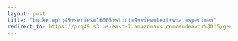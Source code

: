 ```yaml
---
layout: post
title: "bucket=prq49+series=16005+stint=9+view=text+what=specimen"
redirect_to: https://prq49.s3.us-east-2.amazonaws.com/endeavor%3D16/genomes/stage%3D0%2Bwhat%3Dgenerated/stint%3D9/series%3D16005/a%3Dgenome%2Bcriteria%3Dabundance%2Bmorph%3Dwildtype%2Bproc%3D0%2Bseries%3D16005%2Bstint%3D9%2Bthread%3D0%2Bvariation%3Dmaster%2Bext%3D.json.gz
---
```

